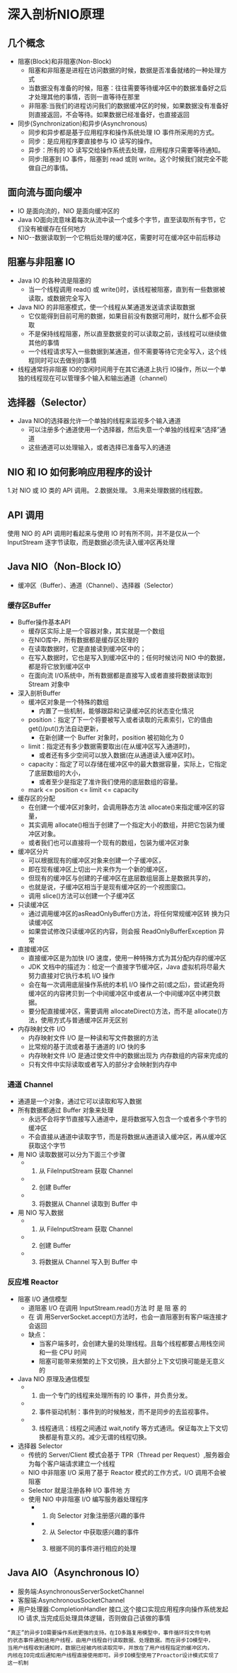 # 深入剖析NIO原理

## 几个概念
* 阻塞(Block)和非阻塞(Non-Block)
	* 阻塞和非阻塞是进程在访问数据的时候，数据是否准备就绪的一种处理方式
	* 当数据没有准备的时候，阻塞：往往需要等待缓冲区中的数据准备好之后才处理其他的事情，否则一直等待在那里
	* 非阻塞:当我们的进程访问我们的数据缓冲区的时候，如果数据没有准备好则直接返回，不会等待。如果数据已经准备好，也直接返回
* 同步(Synchronization)和异步(Asynchronous)
	* 同步和异步都是基于应用程序和操作系统处理 IO 事件所采用的方式。
	* 同步：是应用程序要直接参与 IO 读写的操作。
	* 异步：所有的 IO 读写交给操作系统去处理，应用程序只需要等待通知。
	* 同步:阻塞到 IO 事件，阻塞到 read 或则 write。这个时候我们就完全不能做自己的事情。
	
## 面向流与面向缓冲
* IO 是面向流的，NIO 是面向缓冲区的
* Java IO面向流意味着每次从流中读一个或多个字节，直至读取所有字节，它们没有被缓存在任何地方
* NIO--数据读取到一个它稍后处理的缓冲区，需要时可在缓冲区中前后移动

## 阻塞与非阻塞 IO
* Java IO 的各种流是阻塞的
	* 当一个线程调用 read() 或 write()时，该线程被阻塞，直到有一些数据被读取，或数据完全写入
* Java NIO 的非阻塞模式，使一个线程从某通道发送请求读取数据
	* 它仅能得到目前可用的数据，如果目前没有数据可用时，就什么都不会获取
	* 不是保持线程阻塞，所以直至数据变的可以读取之前，该线程可以继续做其他的事情
	* 一个线程请求写入一些数据到某通道，但不需要等待它完全写入，这个线程同时可以去做别的事情
* 线程通常将非阻塞 IO的空闲时间用于在其它通道上执行 IO操作，所以一个单独的线程现在可以管理多个输入和输出通道（channel）

## 选择器（Selector）
* Java NIO的选择器允许一个单独的线程来监视多个输入通道
	* 可以注册多个通道使用一个选择器，然后失意一个单独的线程来“选择”通道
	* 这些通道可以处理输入，或者选择已准备写入的通道

## NIO 和 IO 如何影响应用程序的设计
1.对 NIO 或 IO 类的 API 调用。
2.数据处理。
3.用来处理数据的线程数。

## API 调用
使用 NIO 的 API 调用时看起来与使用 IO 时有所不同，并不是仅从一个 InputStream 逐字节读取，而是数据必须先读入缓冲区再处理

## Java NIO（Non-Block IO）
* 缓冲区（Buffer）、通道（Channel）、选择器（Selector）

### 缓存区Buffer
* Buffer操作基本API
	* 缓存区实际上是一个容器对象，其实就是一个数组
	* 在NIO库中，所有数据都是缓存区处理的
	* 在读取数据时，它是直接读到缓冲区中的； 
	* 在写入数据时，它也是写入到缓冲区中的；任何时候访问 NIO 中的数据，都是将它放到缓冲区中
	* 在面向流 I/O系统中，所有数据都是直接写入或者直接将数据读取到 Stream 对象中
* 深入剖析Buffer
	* 缓冲区对象是一个特殊的数组
		* 内置了一些机制，能够跟踪和记录缓冲区的状态变化情况
	* position：指定了下一个将要被写入或者读取的元素索引，它的值由 get()/put()方法自动更新，
		* 在新创建一个 Buffer 对象时，position 被初始化为 0
	* limit：指定还有多少数据需要取出(在从缓冲区写入通道时)，
		* 或者还有多少空间可以放入数据(在从通道读入缓冲区时)。
	* capacity：指定了可以存储在缓冲区中的最大数据容量，实际上，它指定了底层数组的大小，
		* 或者至少是指定了准许我们使用的底层数组的容量。
	* mark <= position <= limit <= capacity
* 缓存区的分配
	* 在创建一个缓冲区对象时，会调用静态方法 allocate()来指定缓冲区的容量，
	* 其实调用 allocate()相当于创建了一个指定大小的数组，并把它包装为缓冲区对象。
	* 或者我们也可以直接将一个现有的数组，包装为缓冲区对象
* 缓冲区分片
	* 可以根据现有的缓冲区对象来创建一个子缓冲区，
	* 即在现有缓冲区上切出一片来作为一个新的缓冲区，
	* 但现有的缓冲区与创建的子缓冲区在底层数组层面上是数据共享的，
	* 也就是说，子缓冲区相当于是现有缓冲区的一个视图窗口。
	* 调用 slice()方法可以创建一个子缓冲区
* 只读缓冲区
	* 通过调用缓冲区的asReadOnlyBuffer()方法，将任何常规缓冲区转 换为只读缓冲区
	* 如果尝试修改只读缓冲区的内容，则会报 ReadOnlyBufferException 异常
* 直接缓冲区
	* 直接缓冲区是为加快 I/O 速度，使用一种特殊方式为其分配内存的缓冲区
	* JDK 文档中的描述为：给定一个直接字节缓冲区，Java 虚拟机将尽最大努力直接对它执行本机 I/O 操作
	* 会在每一次调用底层操作系统的本机 I/O 操作之前(或之后)，尝试避免将缓冲区的内容拷贝到一个中间缓冲区中或者从一个中间缓冲区中拷贝数据。
	* 要分配直接缓冲区，需要调用 allocateDirect()方法，而不是 allocate()方法，使用方式与普通缓冲区并无区别
* 内存映射文件 I/O
	* 内存映射文件 I/O 是一种读和写文件数据的方法
	* 比常规的基于流或者基于通道的 I/O 快的多
	* 内存映射文件 I/O 是通过使文件中的数据出现为 内存数组的内容来完成的
	* 只有文件中实际读取或者写入的部分才会映射到内存中

### 通道 Channel
* 通道是一个对象，通过它可以读取和写入数据
* 所有数据都通过 Buffer 对象来处理
	* 永远不会将字节直接写入通道中，是将数据写入包含一个或者多个字节的缓冲区
	* 不会直接从通道中读取字节，而是将数据从通道读入缓冲区，再从缓冲区获取这个字节
* 用 NIO 读取数据可以分为下面三个步骤
	* 1. 从 FileInputStream 获取 Channel
	* 2. 创建 Buffer
	* 3. 将数据从 Channel 读取到 Buffer 中
* 用 NIO 写入数据
	* 1. 从 FileInputStream 获取 Channel
	* 2. 创建 Buffer
	* 3. 将数据从 Channel 写入到 Buffer 中

### 反应堆 Reactor
* 阻塞 I/O 通信模型
	* 道阻塞 I/O 在调用 InputStream.read()方法 时 是 阻 塞 的 
	* 在 调 用ServerSocket.accept()方法时，也会一直阻塞到有客户端连接才会返回
	* 缺点：
		* 当客户端多时，会创建大量的处理线程。且每个线程都要占用栈空间和一些 CPU 时间
		* 阻塞可能带来频繁的上下文切换，且大部分上下文切换可能是无意义的
* Java NIO 原理及通信模型
	* 1. 由一个专门的线程来处理所有的 IO 事件，并负责分发。
	* 2. 事件驱动机制：事件到的时候触发，而不是同步的去监视事件。
	* 3. 线程通讯：线程之间通过 wait,notify 等方式通讯。保证每次上下文切换都是有意义的。减少无谓的线程切换。
* 选择器 Selector
	* 传统的 Server/Client 模式会基于 TPR（Thread per Request）,服务器会为每个客户端请求建立一个线程
	* NIO 中非阻塞 I/O 采用了基于 Reactor 模式的工作方式，I/O 调用不会被阻塞
	* Selector 就是注册各种 I/O 事件地 方
	* 使用 NIO 中非阻塞 I/O 编写服务器处理程序
		* 1. 向 Selector 对象注册感兴趣的事件
		* 2. 从 Selector 中获取感兴趣的事件
		* 3. 根据不同的事件进行相应的处理

## Java AIO（Asynchronous IO）
* 服务端:AsynchronousServerSocketChannel
* 客服端:AsynchronousSocketChannel	
* 用户处理器:CompletionHandler 接口,这个接口实现应用程序向操作系统发起 IO 请求,当完成后处理具体逻辑，否则做自己该做的事情
```
“真正”的异步IO需要操作系统更强的支持。在IO多路复用模型中，事件循环将文件句柄
的状态事件通知给用户线程，由用户线程自行读取数据、处理数据。而在异步IO模型中，
当用户线程收到通知时，数据已经被内核读取完毕，并放在了用户线程指定的缓冲区内，
内核在IO完成后通知用户线程直接使用即可。异步IO模型使用了Proactor设计模式实现了
这一机制
```



	